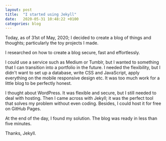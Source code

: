 ```yaml
---
layout: post
title:  "I started using Jekyll"
date:   2020-05-31 10:48:22 +0100
categories: blog
---
```

Today, as of 31st of May, 2020; I decided to create a blog of things and thoughts; particularly the toy projects I made.

I researched on how to create a blog secure, fast and effortlessly.

I could use a service such as Medium or Tumblr, but I wanted to something that I can transition into a portfolio in the future. I needed the flexibility, but I didn't want to set up a database, write CSS and JavaScript, apply everything on the mobile responsive design etc. It was too much work for a little blog to be perfectly honest.

I thought about WordPress. It was flexible and secure, but I still needed to deal with hosting. Then I came across with Jekyll; it was the perfect tool that solves my problem without even coding. Besides, I could host it for free on GitHub Pages.

At the end of the day, I found my solution. The blog was ready in less than five minutes.

Thanks, Jekyll.